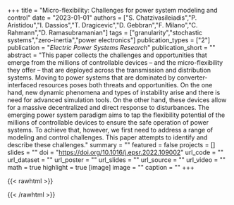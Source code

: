 +++
title = "Micro-flexibility: Challenges for power system modeling and control"
date = "2023-01-01"
authors = ["S. Chatzivasileiadis","P. Aristidou","I. Dassios","T. Dragicevic","D. Gebbran","F. Milano","C. Rahmann","D. Ramasubramanian"]
tags = ["granularity","stochastic systems","zero-inertia","power electronics"]
publication_types = ["2"]
publication = "_Electric Power Systems Research_"
publication_short = ""
abstract = "This paper collects the challenges and opportunities that emerge from the millions of controllable devices – and the micro-flexibility they offer – that are deployed across the transmission and distribution systems. Moving to power systems that are dominated by converter-interfaced resources poses both threats and opportunities. On the one hand, new dynamic phenomena and types of instability arise and there is need for advanced simulation tools. On the other hand, these devices allow for a massive decentralized and direct response to disturbances. The emerging power system paradigm aims to tap the flexibility potential of the millions of controllable devices to ensure the safe operation of power systems. To achieve that, however, we first need to address a range of modeling and control challenges. This paper attempts to identify and describe these challenges."
summary = ""
featured = false
projects = []
slides = ""
doi = "https://doi.org/10.1016/j.epsr.2022.109002"
url_code = ""
url_dataset = ""
url_poster = ""
url_slides = ""
url_source = ""
url_video = ""
math = true
highlight = true
[image]
image = ""
caption = ""
+++

{{< rawhtml >}}
<div data-badge-details="right" data-badge-type="medium-donut" data-doi="https://doi.org/10.1016/j.epsr.2022.109002" data-hide-no-mentions="true" class="altmetric-embed"></div>
{{< /rawhtml >}}
